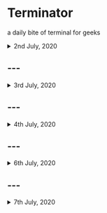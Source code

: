 # Terminator
a daily bite of terminal for geeks

<details>

<summary>2nd July, 2020</summary>

## Terminal Tips

To clear the contents of the file without deleting it try:

```sh
truncate -s 0 file.txt
```

To list the number of directories or files in a folder:

```sh
tree folder/ | tail -1
```

To force kill processes from a certain program:

```sh
kill -9 $(pgrep <program-name>)
```

## Terminal Tour

This week we will be covering search methods in the command line.

**Description :**
We will begin with grep, a powerful pattern-matching tool.
Given one or more patterns, *`grep`* searches input files for matches to the patterns, the matching lines are copied to std output.
Manual:

```sh
grep [option...] [patterns] [file...]
```

option: here it includes a huge number of options that can be specified for pattern matching like ignoring case or attaching the pattern file.
pattern: A pattern can be a simple string or a  `regular expression` , we will cover regular expression in the coming days.
file: The file in which we will search for pattern.

Example:

```sh
grep myname file.txt
```

here the file.txt contains :

```sh
myname is xyz.
I am studying at so and so.
```

The output:

```sh
myname is xyz.
```

## Terminal Test

A quick quiz on how well you know the world of OSS.

1. Expand GNU.
2. Who wrote the linux kernel.
3. Who is the founder of Free Software Foundation.
4. What is Git.

</details>

## ---

<details>

<summary>3rd July, 2020</summary>

## Terminal Tips

You end up in a long directory path and then you realize that you have to go back to the previous directory

```sh
cd -
```

Imagine a situation where you used a long command and you have to use it again

```sh
ctrl+r search term
```

To read the output well without overcrowding and as table, example when you read a mount file

```sh
mount | column –t
```

## Terminal Tour

This week we will be covering search methods in the command line.
Today, we will take a look at pattern matching with regular expressions in brief.
we saw that we can use grep as : `grep pattern file.txt`

Today we cover a specific pattern description called wildcards, So let's start.

- We use `.` to match any character before or after a set of ascii characters
ex: `..cept` can match the strings accept, except, etc.
- Similarly if we need to match more than one character we use `*`
ex: `cert*` can match the strings certificate, certification, etc.
- If we need to find strings with only certain characters before or after a set of ascii characters we cover them in `[]`
ex: `t[wo]o` matches both the strings too and two, as either w or o can be selected in the second character's place.
- If we need to specify rather a range of characters we can do so with specifying the first and last witht the hyphen `-` in the brackets
ex: `[A-Z]*` matches all the strings with capital letters like Arizona, The, etc.

## Terminal Test

A quick quiz on having grasped the above regular expressions.
Assume the search string contains this :

```text
1. Redistributions of source code must retain the above copyright
   notice, this list of conditions and the following disclaimer.
2. Redistributions in binary form must reproduce the above copyright
   notice, this list of conditions and the following disclaimer in the
   documentation and/or other materials provided with the distribution.
3. Neither the name of the University nor the names of its contributors
   may be used to endorse or promote products derived from this software
   without specific prior written permission.
```

What do these pattern match (write only the unique string):

1. `[N-R]*`
2. `co[pd]*`
3. `no..*`

</details>

## ---

<details>

<summary>4th July, 2020</summary>

## Terminal Tips

For all the terminal geeks who love to beautify their terminal here is a great resource.
> **warning**: not for purists.
https://drasite.com/blog/Pimp%20my%20terminal

## Terminal Tour

This week we will be covering search methods in the command line.

We already covered the use of wildcard in the pattern description. Today we will see a few more methods.

It is often necessary to use wildcard characters or other special characters as ASCII without attribution to their special function.
To do this we will use  `\`  to specify them. Example, if need to find the $ in the text we will specify it as `\$` , and similarly so.

To find the lines that begin with the pattern we will use `^`
ex: `^GNU` will match all the lines that begin with GNU.

The character `^`  has a different function within `[]`.
Here the `^` specifies which characters not to match with.
ex: if we had

```text
code
mode
bode
```

and used `[^c]ode` for matching we will only retrieve mode and bode and not code as we negated it.
Just like `^` we can use `$` to match and return lines in which pattern occurs at the end.
ex: `good$` will match all lines that end with good

## Terminal Test

A quick quiz on today's concepts (expecting answers in the thread):
Assume that the search string contains this:

```text
1. Redistributions of source code must retain the above copyright
   notice, this list of conditions and the following disclaimer.
2. Redistributions in binary form must reproduce the above copyright
   notice, this list of conditions and the following disclaimer in the
   documentation and/or other materials provided with the distribution.
3. Neither the name of the University nor the names of its contributors
   may be used to endorse or promote products derived from this software
   without specific prior written permission.
```

What do these pattern match ?

1. `^[A-Za-z]*`
2. `copy*$`
3. `disclaimer.`
4. `permission\.`

</details>

## ---

<details>

<summary>6th July, 2020</summary>

## Terminal Tips

1. Listing processes by memory consumption (for cpu consumption change 4 to 3)
```bash
ps aux | sort -nk 4
```
2. You can run file downloads in the background `nohup wget <download URL>`
3. Often if we forget and run a cmd without root permission you just need to `sudo !!` to run the previous cmd under root.

## Terminal Tour

We will continue with one last post on pattern description in regular expressions.

We can define pattern repetition number as well with `{}` after the pattern.
ex: `[a-z]{3}` this expression matches all the small lettered three letter words in the document. Here, `[a-z]` matches small letters while `{3}` defines the number of times this pattern needs to repeat.

Another ability is to define an alternate pattern for match with `|`
ex: `good|bad` matches either the pattern good or bad.

We can perform grouping of patterns to create a more complex expression using `()`
ex: `(runn|us)ing` matches either running or using.

The above methods come under extended regular expressions and hence need an `-E` flag to run with grep.

## Terminal Test

given that the search string contains the following :

```text
1. Redistributions of source code must retain the above copyright
   notice, this list of conditions and the following disclaimer.
2. Redistributions in binary form must reproduce the above copyright
   notice, this list of conditions and the following disclaimer in the
   documentation and/or other materials provided with the distribution.
3. Neither the name of the University nor the names of its contributors
   may be used to endorse or promote products derived from this software
   without specific prior written permission.
```

find the lines that these pattern match:

1. `(Re)?distribution*`
2. `*tion`
3. `(prior|endorse)`
4. `[fn]?or`

</details>

## ---

<details>

<summary>7th July, 2020</summary>

## Terminal Tips

1. using xargs to pass the output of one cmd to another as a formatted input(ex: copying all the .conf files listed in the /etc/ directory to Desktop)
`ls /etc/*.conf | xargs -i cp {} /home/user/Desktop`
2. To record you shell session i.e. all the commands that you have typed you can use the `script` begin the session with  `script`  and when done enter `exit` to stop the records. (all cmds will be saved in typescript)
3. Often when multiple terminal sessions are running the history of only one session is stored. To ensure that the history of all the concurrent sessions are stored we need to enable it as follows
`shopt -s histappend`

## Terminal Tour

We discussed the various intricacies of regular expression patterns and looked at their use in search.

### Description

Today we will give a brief look at sed (stream editor) sed unlike grep not only searches for patterns but also helps in editing them.

We will see a few functions that we can achieve with sed. We will mainly discuss the substitution operator

### Usage

`sed 's/<pattern>/<replacement text>/' file.txt`

If there is a need to replace text only within a range of lines we can modify the above as
`sed '<beg>,<end> s/<pattern>/<replacement text>/' file.txt`

Here `beg` is the line number we need to begin replacement similarly `end` defines the last line till which we perform the op.
If there is a need to specify the end of the line without it's the knowledge we can do so with substituting `end` with `$`.

We can perform deletion instead of substitution as follows

```sh
sed 'nd' file.txt
```

where n is the nth line that needs to be deleted.

A range can also be specified as we did above during substitution

```sh
sed '<beg>,<end>d' file.txt
```

or when a pattern needs to be deleted the following will work

```sh
sed '/<pattern>/d' file.txt
```

## Terminal Trouble

When the hard disk gets old there are a variety of problems that come to fore. The main is the falling speed of the process execution.
Often OS does a lot of bookkeeping tasks with caching files at many levels. One of them is caching in the hard disk. This is a great boon to fast execution but when the hard disk is about to fail every operation is heavy due to avoiding errors and it also damages the hard disk as
more read/write ops are performed. To avoid this in a system with a good amount of RAM we can reduce the swappiness as follows.

You can check your current swappiness with

```sh
cat /proc/sys/vm/swappiness
```

- Set the value for the running system.

```sh
sudo sh -c 'echo # > /proc/sys/vm/swappiness'
```

Here # is the number that needs to be set it can vary from 0 (none) - 60 (aggressive swapping)
A value of 10 is usually suggested.

- Backup `sysctl.conf`.

```sh
sudo cp -p /etc/sysctl.conf /etc/sysctl.conf.'date +%Y%m%d-%H:%M'
```

- Set the value in  `/etc/sysctl.conf` , so it stays after the reboot.

```sh
sudo sh -c 'echo "" >> /etc/sysctl.conf'
sudo sh -c 'echo # >> /etc/sysctl.conf'
sudo sh -c 'echo "vm.swappiness = #" >> /etc/sysctl.conf'
```

</details>
